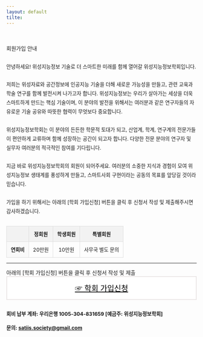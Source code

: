 ```yaml
---
layout: default
tilte:
---
```

<style>
  .customTable1 tr th {
    width: 30%;
  }

  .customTable2 tr td:nth-child(1) {
    width: 30%
  }
  .customTable2 tr td:nth-child(2) {
    width: 35%
  }
  .customTable2 tr td:nth-child(3) {
    width: 35%
  }

.button {
    display: block;
    background-color: white;
    border: 1px solid;
    border-width: 2px;
    border-color: #eae5e5;
    color: black;
    text-align: center;
    padding: 15px 20px;
    font-family: 'Noto Sans','맑은 고딕','Malgun Gothic',Arial,Helvetica,sans-serif,Lucida,'Grande','Microsoft YaHei','Hiragino Sans GB', 'SimSun', 'Meiryo';
    font-size: 20px;
}

  }
</style>

<br>
<br>
<div class="gayheader">
  <span>회원가입 안내</span>
  <div></div>
</div>

<section id="membership" style="margin-top: 2em;">
<p style="line-height: 1.8em; font-size: 0.95em;">
  안녕하세요! 위성지능정보 기술로 더 스마트한 미래를 함께 열어갈 위성지능정보학회입니다.<br><br>
  저희는 위성자료와 공간정보에 인공지능 기술을 더해 새로운 가능성을 만들고, 관련 교육과 학술 연구를 함께 발전시켜 나가고자 합니다. 
  위성지능정보는 우리가 살아가는 세상을 더욱 스마트하게 만드는 핵심 기술이며, 이 분야의 발전을 위해서는 여러분과 같은 연구자들의 
  자유로운 기술 공유와 따뜻한 협력이 무엇보다 중요합니다.<br><br>
  위성지능정보학회는 이 분야의 든든한 학문적 토대가 되고, 산업계, 학계, 연구계의 전문가들이 편안하게 교류하며 함께 성장하는 공간이 되고자 합니다. 
  다양한 전문 분야의 연구자 및 실무자 여러분의 적극적인 참여를 기다립니다.<br><br>
  지금 바로 위성지능정보학회의 회원이 되어주세요. 여러분의 소중한 지식과 경험이 모여 위성지능정보 생태계를 풍성하게 만들고, 
  스마트사회 구현이라는 공동의 목표를 앞당길 것이라 믿습니다.<br><br>
  가입을 하기 위해서는 아래의 [학회 가입신청] 버튼을 클릭 후 신청서 작성 및 제출해주시면 감사하겠습니다.
</p>

  <table style="width: 100%; border-collapse: collapse; font-size: 0.95em; margin-top: 2em;">
    <thead style="background-color: #f2f2f2;">
      <tr>
        <th style="padding: 0.8em; border: 1px solid #ddd;"></th>
        <th style="padding: 0.8em; border: 1px solid #ddd; text-align: center;">정회원</th>
        <th style="padding: 0.8em; border: 1px solid #ddd; text-align: center;">학생회원</th>
        <th style="padding: 0.8em; border: 1px solid #ddd; text-align: center;">특별회원</th>
      </tr>
    </thead>
    <tbody>
      <tr>
        <td style="padding: 0.8em; border: 1px solid #ddd; background-color: #f9f9f9; font-weight: bold;">연회비</td>
        <td style="padding: 0.8em; border: 1px solid #ddd; text-align: center;">20만원</td>
        <td style="padding: 0.8em; border: 1px solid #ddd; text-align: center;">10만원</td>
        <td style="padding: 0.8em; border: 1px solid #ddd; text-align: center;">사무국 별도 문의</td>
      </tr>
    </tbody>
  </table>
<hr>
<p>
아래의 [학회 가입신청] 버튼을 클릭 후 신청서 작성 및 제출<br>
<a href="https://forms.gle/jc4wVQFUtWmDNzxG6" target="_blank" class="button">☞ 학회 가입신청</a>
</p>



  <div style="margin-top: 2em; font-size: 0.95em; line-height: 1.8em;">
    <p><strong>회비 납부 계좌: 우리은행 1005-304-831659 [예금주: 위성지능정보학회]
    <p><strong>문의:</strong> <a href="mailto:satiis.society@gmail.com">satiis.society@gmail.com</a></p>
